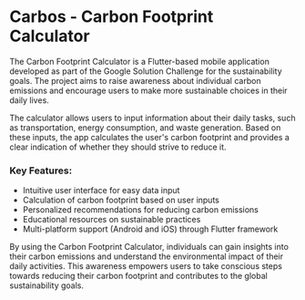 # Carbos - Carbon Footprint Calculator

The Carbon Footprint Calculator is a Flutter-based mobile application developed as part of the Google Solution Challenge for the sustainability goals. The project aims to raise awareness about individual carbon emissions and encourage users to make more sustainable choices in their daily lives.

The calculator allows users to input information about their daily tasks, such as transportation, energy consumption, and waste generation. Based on these inputs, the app calculates the user's carbon footprint and provides a clear indication of whether they should strive to reduce it.

### Key Features:

- Intuitive user interface for easy data input
- Calculation of carbon footprint based on user inputs
- Personalized recommendations for reducing carbon emissions
- Educational resources on sustainable practices
- Multi-platform support (Android and iOS) through Flutter framework

By using the Carbon Footprint Calculator, individuals can gain insights into their carbon emissions and understand the environmental impact of their daily activities. This awareness empowers users to take conscious steps towards reducing their carbon footprint and contributes to the global sustainability goals.

